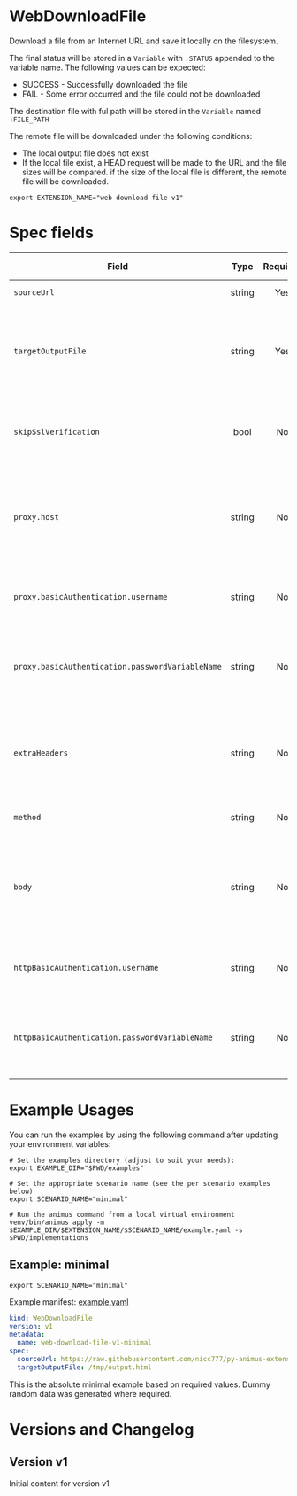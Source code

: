 # WebDownloadFile

Download a file from an Internet URL and save it locally on the filesystem.

The final status will be stored in a `Variable` with `:STATUS` appended to the
variable name. The following values can be expected:

* SUCCESS - Successfully downloaded the file
* FAIL - Some error occurred and the file could not be downloaded

The destination file with ful path will be stored in the `Variable` named `:FILE_PATH`

The remote file will be downloaded under the following conditions:

* The local output file does not exist
* If the local file exist, a HEAD request will be made to the URL and the file sizes will be compared. if the size of the local file is different, the remote file will be downloaded.

```shell
export EXTENSION_NAME="web-download-file-v1"
```

# Spec fields

| Field                                            | Type    | Required | In Versions | Description                                                                                                                                                         |
|--------------------------------------------------|:-------:|:--------:|:-----------:|---------------------------------------------------------------------------------------------------------------------------------------------------------------------|
| `sourceUrl`                                      | string  | Yes      | v1          | The URL from where to download the file                                                                                                                             |
| `targetOutputFile`                               | string  | Yes      | v1          | The destination file. NOTE: The directory MUST exist. To create the directory first (if needed) consider using a ShellScript as a dependency.                       |
| `skipSslVerification`                            | bool    | No       | v1          | If set to true, skips SSL verification. WARNING: use with caution as this may pose a serious security risk                                                          |
| `proxy.host`                                     | string  | No       | v1          | If you need to pass through a proxy, set the proxy host here. Include the protocol and port, for example `http://` or `https://`. An example: `http://myproxy:3128` |
| `proxy.basicAuthentication.username`             | string  | No       | v1          | If the proxy requires authentication and supports basic authentication, set the username here                                                                       |
| `proxy.basicAuthentication.passwordVariableName` | string  | No       | v1          | Contains the `Variable`` name, depending on source manifest implementation, that will contain the password                                                          |
| `extraHeaders`                                   | string  | No       | v1          | A list of name and value items with additional headers to set for the request. Things like a Authorization header might need to be set.                             |
| `method`                                         | string  | No       | v1          | The HTTP method to use (default=GET)                                                                                                                                |
| `body`                                           | string  | No       | v1          | Some request types, like POST, requires a body with the data to send. Also remember to set additional headers like "Content Type" as required                       |
| `httpBasicAuthentication.username`               | string  | No       | v1          | If the remote site requires basic authentication, set the username using this field                                                                                 |
| `httpBasicAuthentication.passwordVariableName`   | string  | No       | v1          | Contains the `Variable`` name, depending on source manifest implementation, that will contain the password                                                          |


# Example Usages

You can run the examples by using the following command after updating your environment variables:

```shell
# Set the examples directory (adjust to suit your needs):
export EXAMPLE_DIR="$PWD/examples"

# Set the appropriate scenario name (see the per scenario examples below)
export SCENARIO_NAME="minimal"

# Run the animus command from a local virtual environment
venv/bin/animus apply -m $EXAMPLE_DIR/$EXTENSION_NAME/$SCENARIO_NAME/example.yaml -s $PWD/implementations
```

## Example: minimal

```shell
export SCENARIO_NAME="minimal"
```

Example manifest: [example.yaml](/media/nicc777/data/nicc777/git/Personal/GitHub/py-animus-extensions/examples/web-download-file-v1/minimal/example.yaml)

```yaml
kind: WebDownloadFile
version: v1
metadata:
  name: web-download-file-v1-minimal
spec:
  sourceUrl: https://raw.githubusercontent.com/nicc777/py-animus-extensions/main/requirements.txt
  targetOutputFile: /tmp/output.html
```

This is the absolute minimal example based on required values. Dummy random data was generated where required.
        

# Versions and Changelog

## Version v1

Initial content for version v1
